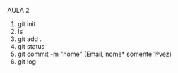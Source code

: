 AULA 2

1. git init
2. ls
3. git add .
4. git status
5. git commit -m "nome" (Email, nome* somente 1ªvez)
6. git log